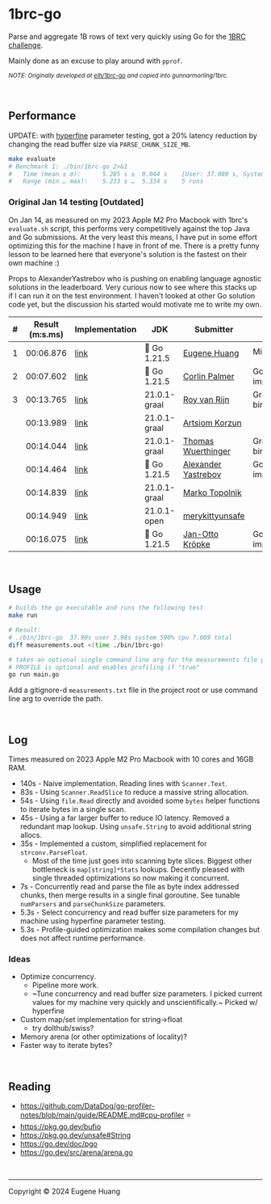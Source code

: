 # 1brc-go

Parse and aggregate 1B rows of text very quickly using Go for the [1BRC challenge](https://github.com/gunnarmorling/1brc).

Mainly done as an excuse to play around with `pprof`.

<sub>_NOTE: Originally developed at [elh/1brc-go](https://github.com/elh/1brc-go) and copied into gunnarmorling/1brc._</sub>

<br>

## Performance

UPDATE: with [hyperfine](https://github.com/sharkdp/hyperfine) parameter testing, got a 20% latency reduction by changing the read buffer size via `PARSE_CHUNK_SIZE_MB`.

```bash
make evaluate
# Benchmark 1: ./bin/1brc-go 2>&1
#   Time (mean ± σ):      5.285 s ±  0.044 s    [User: 37.080 s, System: 1.937 s]
#   Range (min … max):    5.233 s …  5.334 s    5 runs
```

### Original Jan 14 testing [Outdated]

On Jan 14, as measured on my 2023 Apple M2 Pro Macbook with 1brc's `evaluate.sh` script, this performs very competitively against the top Java and Go submissions. At the very least this means, I have put in some effort optimizing this for the machine I have in front of me. There is a pretty funny lesson to be learned here that everyone's solution is the fastest on their own machine :)

Props to AlexanderYastrebov who is pushing on enabling language agnostic solutions in the leaderboard. Very curious now to see where this stacks up if I can run it on the test environment. I haven't looked at other Go solution code yet, but the discussion his started would motivate me to write my own.

| # | Result (m:s.ms) | Implementation     | JDK | Submitter     | Notes     |
|---|-----------------|--------------------|-----|---------------|-----------|
| 1 | 00:06.876 | [link](https://github.com/elh/1brc-go)| 🔷 Go 1.21.5 | [Eugene Huang](https://github.com/elh) | Mine! 👈 |
| 2 | 00:07.602 | [link](https://gist.github.com/corlinp/176a97c58099bca36bcd5679e68f9708)| 🔷 Go 1.21.5 | [Corlin Palmer](https://github.com/corlinp) | Go implementation |
| 3 | 00:13.765 | [link](https://github.com/gunnarmorling/1brc/blob/main/src/main/java/dev/morling/onebrc/CalculateAverage_royvanrijn.java)| 21.0.1-graal | [Roy van Rijn](https://github.com/royvanrijn) | GraalVM native binary |
|   | 00:13.989 | [link](https://github.com/gunnarmorling/1brc/blob/main/src/main/java/dev/morling/onebrc/CalculateAverage_artsiomkorzun.java)| 21.0.1-graal | [Artsiom Korzun](https://github.com/artsiomkorzun) |  |
|   | 00:14.044 | [link](https://github.com/gunnarmorling/1brc/blob/main/src/main/java/dev/morling/onebrc/CalculateAverage_thomaswue.java)| 21.0.1-graal | [Thomas Wuerthinger](https://github.com/thomaswue) | GraalVM native binary |
|   | 00:14.464 | [link](https://github.com/AlexanderYastrebov/1brc/tree/go-implementation/src/main/go)| 🔷 Go 1.21.5 | [Alexander Yastrebov](https://github.com/AlexanderYastrebov) | Go implementation |
|   | 00:14.839 | [link](https://github.com/gunnarmorling/1brc/blob/main/src/main/java/dev/morling/onebrc/CalculateAverage_mtopolnik.java)| 21.0.1-graal | [Marko Topolnik](https://github.com/mtopolnik) |  |
|   | 00:14.949 | [link](https://github.com/gunnarmorling/1brc/blob/main/src/main/java/dev/morling/onebrc/CalculateAverage_merykittyunsafe.java)| 21.0.1-open | [merykittyunsafe](https://github.com/merykittyunsafe) |  |
|   | 00:16.075 | [link](https://github.com/jkroepke/1brc-go/tree/main/go)| 🔷 Go 1.21.5 | [Jan-Otto Kröpke](https://github.com/jkroepke) | Go implementation |

<br>

## Usage

```bash
# builds the go executable and runs the following test
make run

# Result:
# ./bin/1brc-go  37.90s user 3.98s system 590% cpu 7.089 total
diff measurements.out <(time ./bin/1brc-go)

# takes an optional single command line arg for the measurements file path. If not provided, defaults to `measurements.txt`
# PROFILE is optional and enables profiling if "true"
go run main.go
```

Add a gitignore-d `measurements.txt` file in the project root or use command line arg to override the path.

<br>

## Log
Times measured on 2023 Apple M2 Pro Macbook with 10 cores and 16GB RAM.

* 140s - Naive implementation. Reading lines with `Scanner.Text`.
* 83s - Using `Scanner.ReadSlice` to reduce a massive string allocation.
* 54s - Using `file.Read` directly and avoided some `bytes` helper functions to iterate bytes in a single scan.
* 45s - Using a far larger buffer to reduce IO latency. Removed a redundant map lookup. Using `unsafe.String` to avoid additional string allocs.
* 35s - Implemented a custom, simplified replacement for `strconv.ParseFloat`.
    * Most of the time just goes into scanning byte slices. Biggest other bottleneck is `map[string]*Stats` lookups. Decently pleased with single threaded optimizations so now making it concurrent.
* 7s - Concurrently read and parse the file as byte index addressed chunks, then merge results in a single final goroutine. See tunable `numParsers` and `parseChunkSize` parameters.
* 5.3s - Select concurrency and read buffer size parameters for my machine using hyperfine parameter testing.
* 5.3s - Profile-guided optimization makes some compilation changes but does not affect runtime performance.


### Ideas
* Optimize concurrency.
    * Pipeline more work.
    * ~Tune concurrency and read buffer size parameters. I picked current values for my machine very quickly and unscientifically.~ Picked w/ hyperfine
* Custom map/set implementation for string->float
    * try dolthub/swiss?
* Memory arena (or other optimizations of locality)?
* Faster way to iterate bytes?

<br>

## Reading
* https://github.com/DataDog/go-profiler-notes/blob/main/guide/README.md#cpu-profiler ⭐️
* https://pkg.go.dev/bufio
* https://pkg.go.dev/unsafe#String
* https://go.dev/doc/pgo
* https://go.dev/src/arena/arena.go

<br>

---
Copyright © 2024 Eugene Huang

